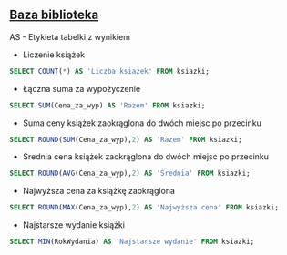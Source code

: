 ## [Baza biblioteka]()
AS - Etykieta tabelki z wynikiem

- Liczenie książek
```sql
SELECT COUNT(*) AS 'Liczba ksiazek' FROM ksiazki;
```

- Łączna suma za wypożyczenie
```sql
SELECT SUM(Cena_za_wyp) AS 'Razem' FROM ksiazki;
```

- Suma ceny książek zaokrąglona do dwóch miejsc po przecinku
```sql
SELECT ROUND(SUM(Cena_za_wyp),2) AS 'Razem' FROM ksiazki; 
```

- Średnia cena książek zaokrąglona do dwóch miejsc po przecinku
```sql
SELECT ROUND(AVG(Cena_za_wyp),2) AS 'Średnia' FROM ksiazki;
```

- Najwyższa cena za książkę zaokrąglona
```sql
SELECT ROUND(MAX(Cena_za_wyp),2) AS 'Najwyższa cena' FROM ksiazki;
```

- Najstarsze wydanie książki
```sql
SELECT MIN(RokWydania) AS 'Najstarsze wydanie' FROM ksiazki;
```
